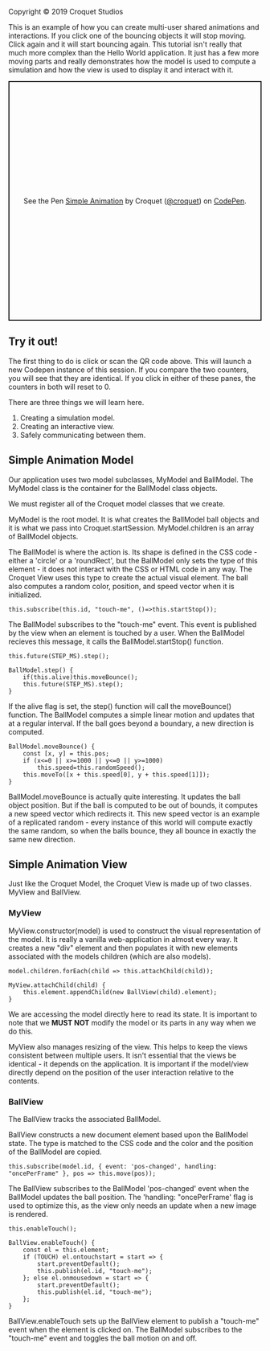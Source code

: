 Copyright © 2019 Croquet Studios

This is an example of how you can create multi-user shared animations and interactions. If you click one of the bouncing objects it will stop moving. Click again and it will start bouncing again. This tutorial isn't really that much more complex than the Hello World application. It just has a few more moving parts and really demonstrates how the model is used to compute a simulation and how the view is used to display it and interact with it.

<p class="codepen" data-height="477" data-theme-id="37149" data-default-tab="js,result" data-user="croquet" data-slug-hash="NZbgGY" style="height: 477px; box-sizing: border-box; display: flex; align-items: center; justify-content: center; border: 2px solid; margin: 1em 0; padding: 1em;" data-pen-title="Simple Animation">
  <span>See the Pen <a href="https://codepen.io/croquet/pen/NZbgGY/">
  Simple Animation</a> by Croquet (<a href="https://codepen.io/croquet">@croquet</a>)
  on <a href="https://codepen.io">CodePen</a>.</span>
</p>
<script async src="https://static.codepen.io/assets/embed/ei.js"></script>


## **Try it out!**
The first thing to do is click or scan the QR code above. This will launch a new Codepen instance of this session. If you compare the two counters, you will see that they are identical. If you click in either of these panes, the counters in both will reset to 0.

There are three things we will learn here.
1. Creating a simulation model.
2. Creating an interactive view.
3. Safely communicating between them.


## Simple Animation Model

Our application uses two model subclasses, MyModel and BallModel. The MyModel class is the container for the BallModel class objects.

We must register all of the Croquet model classes that we create.

MyModel is the root model. It is what creates the BallModel ball objects and it is what we pass into Croquet.startSession. MyModel.children is an array of BallModel objects.

The BallModel is where the action is. Its shape is defined in the CSS code - either a 'circle' or a 'roundRect', but the BallModel only sets the type of this element - it does not interact with the CSS or HTML code in any way. The Croquet View uses this type to create the actual visual element. The ball also computes a random color, position, and speed vector when it is initialized.

```this.subscribe(this.id, "touch-me", ()=>this.startStop());```

The BallModel subscribes to the "touch-me" event. This event is published by the view when an element is touched by a user. When the BallModel recieves this message, it calls the BallModel.startStop() function.

```this.future(STEP_MS).step();```

```
BallModel.step() {
    if(this.alive)this.moveBounce();
    this.future(STEP_MS).step();
}
```

If the alive flag is set, the step() function will call the moveBounce() function.
The BallModel computes a simple linear motion and updates that at a regular interval. If the ball goes beyond a boundary, a new direction is computed. 

```
BallModel.moveBounce() {
    const [x, y] = this.pos;
    if (x<=0 || x>=1000 || y<=0 || y>=1000)
        this.speed=this.randomSpeed();     
    this.moveTo([x + this.speed[0], y + this.speed[1]]);    
}
```
BallModel.moveBounce is actually quite interesting. It updates the ball object position. But if the ball is computed to be out of bounds, it computes a new speed vector which redirects it. This new speed vector is an example of a replicated random - every instance of this world will compute exactly the same random, so when the balls bounce, they all bounce in exactly the same new direction.

## Simple Animation View

Just like the Croquet Model, the Croquet View is made up of two classes. MyView and BallView.

### MyView

MyView.constructor(model) is used to construct the visual representation of the model. It is really a vanilla web-application in almost every way. It creates a new "div" element and then populates it with new elements associated with the models children (which are also models). 

```model.children.forEach(child => this.attachChild(child));```

```
MyView.attachChild(child) {
    this.element.appendChild(new BallView(child).element);
}
```

We are accessing the model directly here to read its state. It is important to note that we **MUST NOT** modify the model or its parts in any way when we do this. 

MyView also manages resizing of the view. This helps to keep the views consistent between multiple users. It isn't essential that the views be identical - it depends on the application. It is important if the model/view directly depend on the position of the user interaction relative to the contents. 

### BallView

The BallView tracks the associated BallModel.

BallView constructs a new document element based upon the BallModel state. The type is matched to the CSS code and the color and the position of the BallModel are copied.

```this.subscribe(model.id, { event: 'pos-changed', handling: "oncePerFrame" }, pos => this.move(pos));```

The BallView subscribes to the BallModel 'pos-changed' event when the BallModel updates the ball position. The 'handling: "oncePerFrame' flag is used to optimize this, as the view only needs an update when a new image is rendered.

```this.enableTouch();```

```
BallView.enableTouch() {
    const el = this.element;
    if (TOUCH) el.ontouchstart = start => {
        start.preventDefault();
        this.publish(el.id, "touch-me");
    }; else el.onmousedown = start => { 
        start.preventDefault();
        this.publish(el.id, "touch-me"); 
    };
}
```
BallView.enableTouch sets up the BallView element to publish a "touch-me" event when the element is clicked on. 
The BallModel subscribes to the "touch-me" event and toggles the ball motion on and off.

